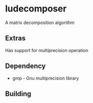 # ludecomposer
A matrix decomposition algorithm

## Extras
Has support for multiprecision operation

## Dependency
<ul>
 <li>gmp - Gnu multiprecision library</li>
</ul>

## Building
